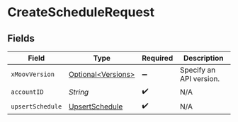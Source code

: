 # CreateScheduleRequest


## Fields

| Field                                                       | Type                                                        | Required                                                    | Description                                                 |
| ----------------------------------------------------------- | ----------------------------------------------------------- | ----------------------------------------------------------- | ----------------------------------------------------------- |
| `xMoovVersion`                                              | [Optional\<Versions>](../../models/components/Versions.md)  | :heavy_minus_sign:                                          | Specify an API version.                                     |
| `accountID`                                                 | *String*                                                    | :heavy_check_mark:                                          | N/A                                                         |
| `upsertSchedule`                                            | [UpsertSchedule](../../models/components/UpsertSchedule.md) | :heavy_check_mark:                                          | N/A                                                         |